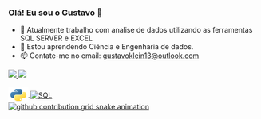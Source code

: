 ### Olá! Eu sou o Gustavo 👋


- 🔭 Atualmente trabalho com analise de dados utilizando as ferramentas SQL SERVER e EXCEL
- 🌱 Estou aprendendo Ciência e Engenharia de dados.
- 📫 Contate-me no email: gustavoklein13@outlook.com

 <div>
  <a href="https://github.com/gugaklein13">
  <img height="180em" src="https://github-readme-stats.vercel.app/api?username=gugaklein13&show_icons=true&theme=dark&include_all_commits=true&count_private=true"/>
  <img height="180em" src="https://github-readme-stats.vercel.app/api/top-langs/?username=gugaklein13&layout=compact&langs_count=16&theme=dark"/>
</div>
<div style="display: inline_block"><br>
  <img align="center" alt="Python" height="30" width="40" src="https://raw.githubusercontent.com/devicons/devicon/master/icons/python/python-original.svg">
  <img align="center" alt="SQL" height="30" width="40" src="https://cdn.jsdelivr.net/gh/devicons/devicon@latest/icons/sqldeveloper/sqldeveloper-original.svg">
</div>
   
<picture>
  <source media="(prefers-color-scheme: dark)" srcset="https://raw.githubusercontent.com/gugaklein13/gugaklein13/output/github-contribution-grid-snake-dark.svg">
  <source media="(prefers-color-scheme: light)" srcset="https://raw.githubusercontent.com/gugaklein13/gugaklein13/output/github-contribution-grid-snake.svg">
  <img alt="github contribution grid snake animation" src="https://raw.githubusercontent.com/gugaklein13/gugaklein13/output/github-contribution-grid-snake.svg">
</picture>
